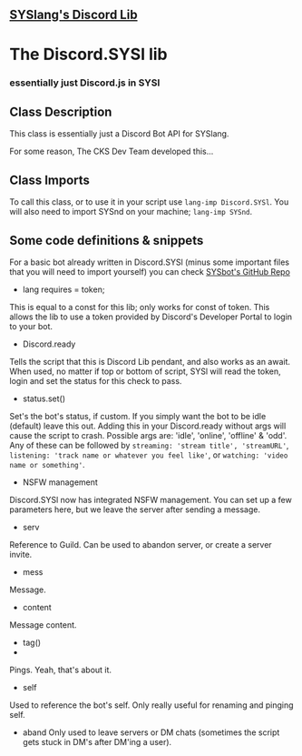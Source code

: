 ## [SYSlang's Discord Lib](https://docs.pipewarp.co.uk/SYSlang)

# The Discord.SYSl lib
### essentially just Discord.js in SYSl

## Class Description
This class is essentially just a Discord Bot API for SYSlang.

For some reason, The CKS Dev Team developed this...

## Class Imports
To call this class, or to use it in your script use `lang-imp Discord.SYSl`. You will also need to import SYSnd on your machine; `lang-imp SYSnd`.

## Some code definitions & snippets

For a basic bot already written in Discord.SYSl (minus some important files that you will need to import yourself) you can check [SYSbot's GitHub Repo](https://github.com/CKStudios2018/SYSbot/)

- lang requires = token;

This is equal to a const for this lib; only works for const of token.
This allows the lib to use a token provided by Discord's Developer Portal to login to your bot.
- Discord.ready

Tells the script that this is Discord Lib pendant, and also works as an await.
When used, no matter if top or bottom of script, SYSl will read the token, login and set the status for this check to pass.
- status.set()

Set's the bot's status, if custom. If you simply want the bot to be idle (default) leave this out.
Adding this in your Discord.ready without args will cause the script to crash.
Possible args are: 'idle', 'online', 'offline' & 'odd'. Any of these can be followed by `streaming: 'stream title', 'streamURL'`, `listening: 'track name or whatever you feel like'`, or `watching: 'video name or something'`.
- NSFW management

Discord.SYSl now has integrated NSFW management. You can set up a few parameters here, but we leave the server after sending a message.
- serv

Reference to Guild. Can be used to abandon server, or create a server invite.
- mess

Message.
- content

Message content.
- tag()
- 
Pings. Yeah, that's about it.
- self

Used to reference the bot's self. Only really useful for renaming and pinging self.
- aband
Only used to leave servers or DM chats (sometimes the script gets stuck in DM's after DM'ing a user).
